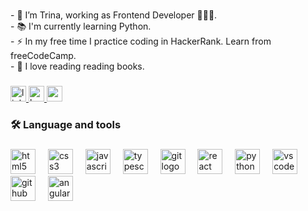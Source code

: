 ###

<p align="left">
    - 🔭 I’m Trina, working as Frontend Developer 👩🏾‍💻.<br>
    - 📚 I'm currently learning Python.<br>
    - ⚡ In my free time I practice coding in HackerRank. Learn from freeCodeCamp.<br>
    - 🔖 I love reading reading books.
</p>

###

<div align="left">
    <a href="https://www.linkedin.com/in/trina-sikdar/" target="_blank">
        <img src="https://img.shields.io/static/v1?message=LinkedIn&logo=linkedin&label=&color=0077B5&logoColor=white&labelColor=&style=for-the-badge"
            height="25" alt="linkedin logo" />
    </a>
    <a href="https://www.hackerrank.com/profile/trinasikdar" target="_blank">
        <img src="https://img.shields.io/static/v1?message=HackerRank&logo=hackerrank&label=&color=2EC866&logoColor=white&labelColor=&style=for-the-badge"
            height="25" alt="hackerrank logo" />
    </a>
    <a href="trinasikdar2000@gmail.com" target="_blank">
        <img src="https://img.shields.io/static/v1?message=Gmail&logo=gmail&label=&color=D14836&logoColor=white&labelColor=&style=for-the-badge"
            height="25" alt="gmail logo" />
    </a>
</div>

###

<h3 align="left">🛠 Language and tools</h3>

###

<div align="left">
    <img src="https://cdn.jsdelivr.net/gh/devicons/devicon/icons/html5/html5-original.svg" height="40"
        alt="html5 logo" />
    <img width="12" />
    <img src="https://cdn.jsdelivr.net/gh/devicons/devicon/icons/css3/css3-original.svg" height="40" alt="css3 logo" />
    <img width="12" />
    <img src="https://cdn.jsdelivr.net/gh/devicons/devicon/icons/javascript/javascript-original.svg" height="40"
        alt="javascript logo" />
    <img width="12" />
    <img src="https://cdn.jsdelivr.net/gh/devicons/devicon/icons/typescript/typescript-original.svg" height="40"
        alt="typescript logo" />
    <img width="12" />
    <img src="https://cdn.jsdelivr.net/gh/devicons/devicon/icons/git/git-original.svg" height="40" alt="git logo" />
    <img width="12" />
    <img src="https://cdn.jsdelivr.net/gh/devicons/devicon/icons/react/react-original.svg" height="40"
        alt="react logo" />
    <img width="12" />
    <img src="https://cdn.jsdelivr.net/gh/devicons/devicon/icons/python/python-original.svg" height="40"
        alt="python logo" />
    <img width="12" />
    <img src="https://cdn.jsdelivr.net/gh/devicons/devicon/icons/vscode/vscode-original.svg" height="40"
        alt="vscode logo" />
    <img width="12" />
    <img src="https://cdn.jsdelivr.net/gh/devicons/devicon/icons/github/github-original.svg" height="40"
        alt="github logo" />
    <img width="12" />
    <img src="https://cdn.jsdelivr.net/gh/devicons/devicon/icons/angularjs/angularjs-original.svg" height="40"
        alt="angularjs logo" />
</div>

###
